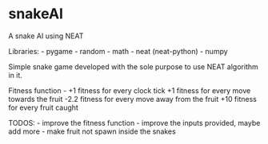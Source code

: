 # snakeAI
A snake AI using NEAT 

Libraries:
    - pygame
    - random
    - math
    - neat (neat-python)
    - numpy
    
Simple snake game developed with the sole purpose to use NEAT algorithm in it.

Fitness function -
    +1 fitness for every clock tick
    +1 fitness for every move towards the fruit
    -2.2 fitness for every move away from the fruit
    +10 fitness for every fruit caught
    
TODOS:
    - improve the fitness function
    - improve the inputs provided, maybe add more
    - make fruit not spawn inside the snakes
    
